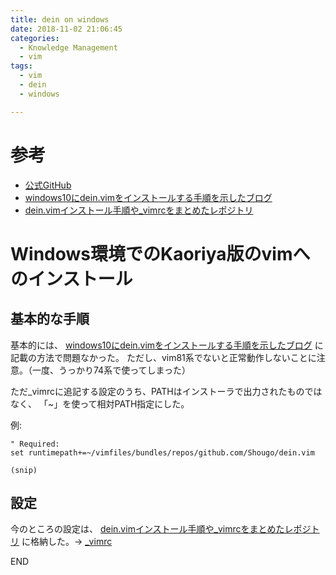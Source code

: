 ```yaml
---
title: dein on windows
date: 2018-11-02 21:06:45
categories:
  - Knowledge Management
  - vim
tags:
  - vim
  - dein
  - windows

---
```


# 参考

* [公式GitHub]
* [windows10にdein.vimをインストールする手順を示したブログ]
* [dein.vimインストール手順や\_vimrcをまとめたレポジトリ]


[公式GitHub]: https://github.com/Shougo/dein.vim
[windows10にdein.vimをインストールする手順を示したブログ]: http://neko-mac.blogspot.com/p/windowsvim.html
[dein.vimインストール手順や\_vimrcをまとめたレポジトリ]: https://github.com/dobachi/vim_config

# Windows環境でのKaoriya版のvimへのインストール


## 基本的な手順

基本的には、 [windows10にdein.vimをインストールする手順を示したブログ] に記載の方法で問題なかった。
ただし、vim81系でないと正常動作しないことに注意。（一度、うっかり74系で使ってしまった）

ただ\_vimrcに追記する設定のうち、PATHはインストーラで出力されたものではなく、
「~」を使って相対PATH指定にした。

例:

```
" Required:
set runtimepath+=~/vimfiles/bundles/repos/github.com/Shougo/dein.vim

(snip)

```

## 設定

今のところの設定は、 [dein.vimインストール手順や\_vimrcをまとめたレポジトリ] に格納した。→ [\_vimrc]

[\_vimrc]: https://github.com/dobachi/vim_config/blob/master/_vimrc


END
